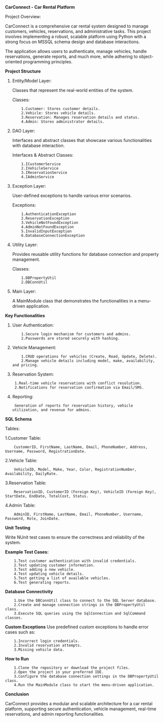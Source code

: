 **CarConnect - Car Rental Platform**

Project Overview:

CarConnect is a comprehensive car rental system designed to manage customers, vehicles, reservations, and administrative tasks. This project involves implementing a robust, scalable platform using Python with a strong focus on MSSQL schema design and database interactions.

The application allows users to authenticate, manage vehicles, handle reservations, generate reports, and much more, while adhering to object-oriented programming principles.

**Project Structure**

1. Entity/Model Layer:
   
   Classes that represent the real-world entities of the system.
   
   Classes:
   
           1.Customer: Stores customer details.
           2.Vehicle: Stores vehicle details.
           3.Reservation: Manages reservation details and status.
           4.Admin: Stores administrator details.

2. DAO Layer:
   
   Interfaces and abstract classes that showcase various functionalities with database interaction.
   
   Interfaces & Abstract Classes:
   
           1.ICustomerService
           2.IVehicleService
           3.IReservationService
           4.IAdminService

3. Exception Layer:

   User-defined exceptions to handle various error scenarios.

   Exceptions:

           1.AuthenticationException
           2.ReservationException
           3.VehicleNotFoundException
           4.AdminNotFoundException
           5.InvalidInputException
           6.DatabaseConnectionException

4. Utility Layer:

   Provides reusable utility functions for database connection and property management.

   Classes:

           1.DBPropertyUtil
           2.DBConnUtil

5. Main Layer:

   A MainModule class that demonstrates the functionalities in a menu-driven application.



**Key Functionalities**

1. User Authentication:

           1.Secure login mechanism for customers and admins.
           2.Passwords are stored securely with hashing.

2. Vehicle Management:
   
           1.CRUD operations for vehicles (Create, Read, Update, Delete).
           2.Manage vehicle details including model, make, availability, and pricing.

4. Reservation System:
   
        1.Real-time vehicle reservations with conflict resolution.
        2.Notifications for reservation confirmation via Email/SMS.

6. Reporting:
   
        Generation of reports for reservation history, vehicle utilization, and revenue for admins.


**SQL Schema**

Tables:

1.Customer Table:

        CustomerID, FirstName, LastName, Email, PhoneNumber, Address, Username, Password, RegistrationDate.

2.Vehicle Table:

        VehicleID, Model, Make, Year, Color, RegistrationNumber, Availability, DailyRate.

3.Reservation Table:

        ReservationID, CustomerID (Foreign Key), VehicleID (Foreign Key), StartDate, EndDate, TotalCost, Status.

4.Admin Table:

        AdminID, FirstName, LastName, Email, PhoneNumber, Username, Password, Role, JoinDate.


**Unit Testing**

Write NUnit test cases to ensure the correctness and reliability of the system.

**Example Test Cases:**

        1.Test customer authentication with invalid credentials.
        2.Test updating customer information.
        3.Test adding a new vehicle.
        4.Test updating vehicle details.
        5.Test getting a list of available vehicles.
        6.Test generating reports.



**Database Connectivity**

        1.Use the DBConnUtil class to connect to the SQL Server database.
        2.Create and manage connection strings in the DBPropertyUtil class.
        3.Execute SQL queries using the SqlConnection and SqlCommand classes.


**Custom Exceptions**
Use predefined custom exceptions to handle error cases such as:

        1.Incorrect login credentials.
        2.Invalid reservation attempts.
        3.Missing vehicle data.


**How to Run**

        1.Clone the repository or download the project files.
        2.Open the project in your preferred IDE.
        3.Configure the database connection settings in the DBPropertyUtil class.
        4.Run the MainModule class to start the menu-driven application.


**Conclusion**

CarConnect provides a modular and scalable architecture for a car rental platform, supporting secure authentication, vehicle management, real-time reservations, and admin reporting functionalities.

